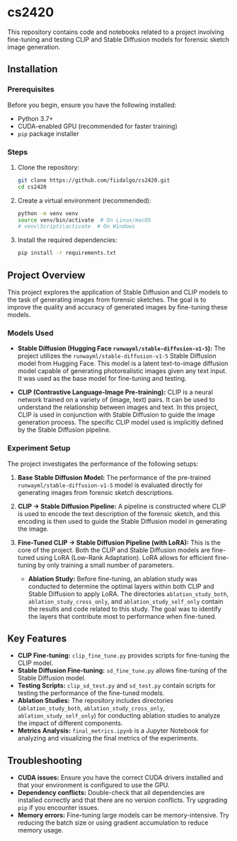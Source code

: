 # cs2420

This repository contains code and notebooks related to a project involving fine-tuning and testing CLIP and Stable Diffusion models for forensic sketch image generation.

## Installation

### Prerequisites

Before you begin, ensure you have the following installed:

*   Python 3.7+
*   CUDA-enabled GPU (recommended for faster training)
*   `pip` package installer

### Steps

1.  Clone the repository:

    ```bash
    git clone https://github.com/fiidalgo/cs2420.git
    cd cs2420
    ```

2.  Create a virtual environment (recommended):

    ```bash
    python -m venv venv
    source venv/bin/activate  # On Linux/macOS
    # venv\Scripts\activate  # On Windows
    ```

3.  Install the required dependencies:

    ```bash
    pip install -r requirements.txt
    ```

## Project Overview

This project explores the application of Stable Diffusion and CLIP models to the task of generating images from forensic sketches.  The goal is to improve the quality and accuracy of generated images by fine-tuning these models.

### Models Used

*   **Stable Diffusion (Hugging Face `runwayml/stable-diffusion-v1-5`):**  The project utilizes the `runwayml/stable-diffusion-v1-5` Stable Diffusion model from Hugging Face. This model is a latent text-to-image diffusion model capable of generating photorealistic images given any text input.  It was used as the base model for fine-tuning and testing.

*   **CLIP (Contrastive Language-Image Pre-training):** CLIP is a neural network trained on a variety of (image, text) pairs. It can be used to understand the relationship between images and text. In this project, CLIP is used in conjunction with Stable Diffusion to guide the image generation process.  The specific CLIP model used is implicitly defined by the Stable Diffusion pipeline.

### Experiment Setup

The project investigates the performance of the following setups:

1.  **Base Stable Diffusion Model:**  The performance of the pre-trained `runwayml/stable-diffusion-v1-5` model is evaluated directly for generating images from forensic sketch descriptions.

2.  **CLIP -> Stable Diffusion Pipeline:**  A pipeline is constructed where CLIP is used to encode the text description of the forensic sketch, and this encoding is then used to guide the Stable Diffusion model in generating the image.

3.  **Fine-Tuned CLIP -> Stable Diffusion Pipeline (with LoRA):**  This is the core of the project.  Both the CLIP and Stable Diffusion models are fine-tuned using LoRA (Low-Rank Adaptation).  LoRA allows for efficient fine-tuning by only training a small number of parameters.

    *   **Ablation Study:** Before fine-tuning, an ablation study was conducted to determine the optimal layers within both CLIP and Stable Diffusion to apply LoRA.  The directories `ablation_study_both`, `ablation_study_cross_only`, and `ablation_study_self_only` contain the results and code related to this study.  The goal was to identify the layers that contribute most to performance when fine-tuned.

## Key Features

*   **CLIP Fine-tuning:**  `clip_fine_tune.py` provides scripts for fine-tuning the CLIP model.
*   **Stable Diffusion Fine-tuning:** `sd_fine_tune.py` allows fine-tuning of the Stable Diffusion model.
*   **Testing Scripts:** `clip_sd_test.py` and `sd_test.py` contain scripts for testing the performance of the fine-tuned models.
*   **Ablation Studies:** The repository includes directories (`ablation_study_both`, `ablation_study_cross_only`, `ablation_study_self_only`) for conducting ablation studies to analyze the impact of different components.
*   **Metrics Analysis:** `final_metrics.ipynb` is a Jupyter Notebook for analyzing and visualizing the final metrics of the experiments.

## Troubleshooting

*   **CUDA issues:** Ensure you have the correct CUDA drivers installed and that your environment is configured to use the GPU.
*   **Dependency conflicts:** Double-check that all dependencies are installed correctly and that there are no version conflicts.  Try upgrading `pip` if you encounter issues.
*   **Memory errors:**  Fine-tuning large models can be memory-intensive.  Try reducing the batch size or using gradient accumulation to reduce memory usage.
